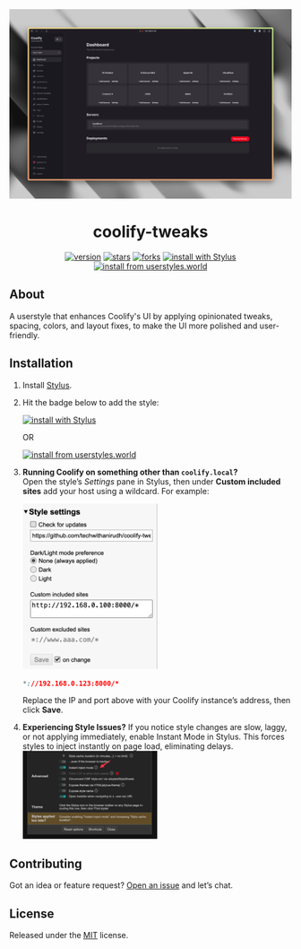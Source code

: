<div align="center">

  <img alt="" src="/.github/assets/cover.png" />

<h1>
  coolify-tweaks
</h1>

<div>

[![version](https://img.shields.io/github/v/tag/techwithanirudh/coolify-tweaks.svg?label=version&style=flat)](https://github.com/techwithanirudh/coolify-tweaks/releases)
[![stars](https://img.shields.io/github/stars/techwithanirudh/coolify-tweaks.svg?style=flat)](https://github.com/techwithanirudh/coolify-tweaks/stargazers)
[![forks](https://img.shields.io/github/forks/techwithanirudh/coolify-tweaks.svg?color=007ec6&style=flat)](https://github.com/techwithanirudh/coolify-tweaks/network)
[![install with Stylus](https://img.shields.io/badge/Install%20directly%20with-Stylus-116b59.svg?longCache=true&style=flat)](https://gh-releases.techwithanirudh.com/api/release/techwithanirudh/coolify-tweaks/latest/main.user.css)
[![install from userstyles.world](https://img.shields.io/badge/Install%20from-userstyles.world-116b59.svg?longCache=true&style=flat)](https://userstyles.world/style/22850/coolify-enhanced-ui)

</div>

</div>

## About

A userstyle that enhances Coolify's UI by applying opinionated tweaks, spacing, colors, and layout fixes, to make the UI more polished and user-friendly.

## Installation

1. Install [Stylus](https://add0n.com/stylus.html).
2. Hit the badge below to add the style:

   [![install with Stylus](https://img.shields.io/badge/Install%20directly%20with-Stylus-116b59.svg?longCache=true&style=flat)](https://gh-releases.techwithanirudh.com/api/release/techwithanirudh/coolify-tweaks/latest/main.user.css)

   OR

   [![install from userstyles.world](https://img.shields.io/badge/Install%20from-userstyles.world-116b59.svg?longCache=true&style=flat)](https://userstyles.world/style/22850/coolify-enhanced-ui)

3. **Running Coolify on something other than `coolify.local`?**  
   Open the style’s _Settings_ pane in Stylus, then under **Custom included sites** add your host using a wildcard. For example:

   <img alt="Stylus Settings" src="/.github/assets/stylus-settings.png" width="50%" />

   ```css
   *://192.168.0.123:8000/*
   ```

   Replace the IP and port above with your Coolify instance’s address, then click **Save**.

4. **Experiencing Style Issues?**
   If you notice style changes are slow, laggy, or not applying immediately, enable Instant Mode in Stylus. This forces styles to inject instantly on page load, eliminating delays.  
   <img alt="Stylus Instant Mode" src="/.github/assets/stylus-instant-mode.png" width="50%" />

## Contributing

Got an idea or feature request? [Open an issue](https://github.com/techwithanirudh/coolify-tweaks/issues) and let’s chat.

## License

Released under the [MIT](license) license.
